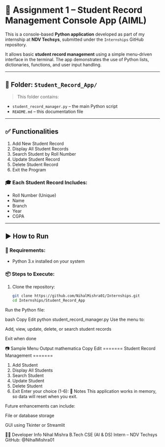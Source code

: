 # 🧾 Assignment 1 – Student Record Management Console App (AIML)

This is a console-based **Python application** developed as part of my internship at **NDV Techsys**, submitted under the `Internships` GitHub repository.

It allows basic **student record management** using a simple menu-driven interface in the terminal. The app demonstrates the use of Python lists, dictionaries, functions, and user input handling.

---

## 📂 Folder: `Student_Record_App/`

> This folder contains:  
- `student_record_manager.py` – the main Python script  
- `README.md` – this documentation file

---

## ✅ Functionalities

1. Add New Student Record  
2. Display All Student Records  
3. Search Student by Roll Number  
4. Update Student Record  
5. Delete Student Record  
6. Exit the Program

### 🎓 Each Student Record Includes:
- Roll Number (Unique)
- Name
- Branch
- Year
- CGPA

---

## ▶️ How to Run

### 🔧 Requirements:
- Python 3.x installed on your system

### 📦 Steps to Execute:

1. Clone the repository:
   ```bash
   git clone https://github.com/NihalMishra01/Internships.git
   cd Internships/Student_Record_App
Run the Python file:

bash
Copy
Edit
python student_record_manager.py
Use the menu to:

Add, view, update, delete, or search student records

Exit when done

📷 Sample Menu Output
mathematica
Copy
Edit
======= Student Record Management =======
1. Add Student
2. Display All Students
3. Search Student
4. Update Student
5. Delete Student
6. Exit
Enter your choice (1-6):
📝 Notes
This application works in memory, so data will reset when you exit.

Future enhancements can include:

File or database storage

GUI using Tkinter or Streamlit

👨‍💻 Developer Info
Nihal Mishra
B.Tech CSE (AI & DS)
Intern – NDV Techsys
GitHub: @NihalMishra01

